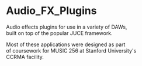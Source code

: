 # Audio_FX_Plugins

Audio effects plugins for use in a variety of DAWs,  
built on top of the popular JUCE framework.

Most of these applications were designed as part  
of coursework for MUSIC 256 at Stanford University's  
CCRMA facility.

